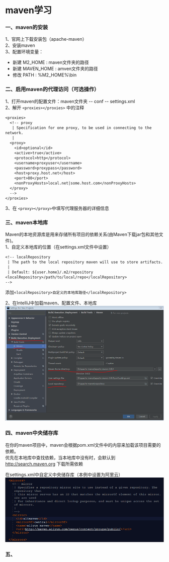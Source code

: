maven学习
===

### 一、maven的安装
  1、官网上下载安装包（apache-maven）<br>
  2、安装maven<br>
  3、配置环境变量：<br> 
  * 新建  M2_HOME : maven文件夹的路径
  * 新建  MAVEN_HOME : amven文件夹的路径
  * 修改  PATH : %M2_HOME%\bin

### 二、启用maven的代理访问（可选操作）
  1、打开maven的配置文件：maven文件夹 -- conf -- settings.xml<br>
  2、解开 ```<proxies></proxies>``` 中的注释<br>
  ```
  <proxies>
    <!-- proxy
     | Specification for one proxy, to be used in connecting to the network.
     |
    <proxy>
      <id>optional</id>
      <active>true</active>
      <protocol>http</protocol>
      <username>proxyuser</username>
      <password>proxypass</password>
      <host>proxy.host.net</host>
      <port>80</port>
      <nonProxyHosts>local.net|some.host.com</nonProxyHosts>
    </proxy>
    -->
  </proxies>
  ```
  3、在 ```<proxy></proxy>```中填写代理服务器的详细信息<br>
 
### 三、maven本地库
  Maven的本地资源库是用来存储所有项目的依赖关系(由Maven下载jar包和其他文件)。<br>
  1、自定义本地库的位置（在settings.xml文件中设置）<br>
  ```
  <!-- localRepository
   | The path to the local repository maven will use to store artifacts.
   |
   | Default: ${user.home}/.m2/repository
  <localRepository>/path/to/local/repo</localRepository>
  -->
  ```
  添加```<localRepository>自定义的本地库路径</localRepository>```<br>
  
  2、在IntelliJ中加载maven、配置文件、本地库<br>
  ![在intellij中加载maven](https://github.com/cy22117888/hello-world/blob/master/maven/intellij%E4%B8%AD%E5%8A%A0%E8%BD%BDmaven.PNG)
  
### 四、maven中央储存库
  在你的maven项目中，maven会根据pom.xml文件中的内容来加载该项目需要的依赖。<br>
  优先在本地库中查找依赖，当本地库中没有时，会默认到 http://search.maven.org 下载所需依赖<br>
  
  在settings.xml中自定义中央储存库（本例中设置为阿里云） 
  ![配置中央储存库](https://github.com/cy22117888/hello-world/blob/master/maven/setting%20global%20repository.PNG)
  
### 五、
  


